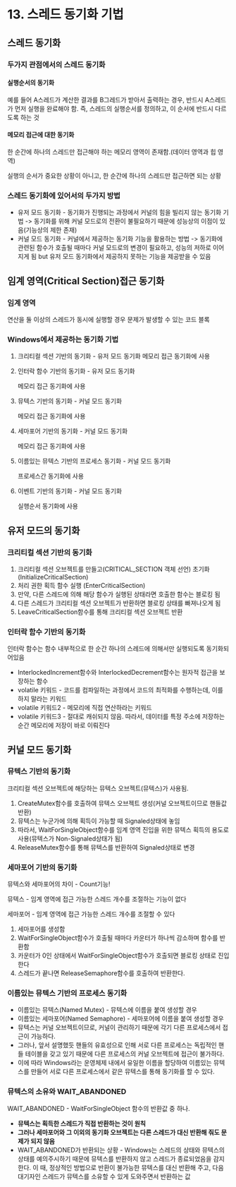 # 13. 스레드 동기화 기법

## 스레드 동기화

### 두가지 관점에서의 스레드 동기화

#### 실행순서의 동기화

예를 들어 A스레드가 계산한 결과를 B그레드가 받아서 출력하는 경우, 반드시 A스레드가 먼저 실행을 완료해야 함. 즉, 스레드의 실행순서를 정의하고, 이 순서에 반드시 다르도록 하는 것

####  메모리 접근에 대한 동기화

한 순간에 하나의 스레드만 접근해야 하는 메모리 영역이 존재함.(데이터 영역과 힙 영역)

실행의 순서가 중요한 상황이 아니고, 한 순간에 하나의 스레드만 접근하면 되는 상황



### 스레드 동기화에 있어서의 두가지 방법

- 유저 모드 동기화 - 동기화가 진행되는 과정에서 커널의 힘을 빌리지 않는 동기화 기법 -> 동기화를 위해 커널 모드로의 전환이 불필요하기 때문에 성능상의 이점이 있음(기능상의 제한 존재)
- 커널 모드 동기화 - 커널에서 제공하는 동기화 기능을 활용하는 방법 -> 동기화에 관련된 함수가 호출될 때마다 커널 모드로의 변경이 필요하고, 성능의 저하로 이어지게 됨 but 유저 모드 동기화에서 제공하지 못하는 기능을 제공받을 수 있음



## 임계 영역(Critical Section)접근 동기화

### 임계 영역

연산을 둘 이상의 스레드가 동시에 실행할 경우 문제가 발생할 수 있는 코드 블록

### Windows에서 제공하는 동기화 기법

1. 크리티컬 섹션 기반의 동기화 - 유저 모드 동기화
   메모리 접근 동기화에 사용

2. 인터락 함수 기반의 동기화 - 유저 모드 동기화

   메모리 접근 동기화에 사용

3. 뮤텍스 기반의 동기화 - 커널 모드 동기화

   메모리 접근 동기화에 사용

4. 세마포어 기반의 동기화 - 커널 모드 동기화

   메모리 접근 동기화에 사용

5. 이름있는 뮤텍스 기반의 프로세스 동기화 - 커널 모드 동기화

   프로세스간 동기화에 사용

6. 이벤트 기반의 동기화 - 커널 모드 동기화

   실행순서 동기화에 사용



## 유저 모드의 동기화

### 크리티컬 섹션 기반의 동기화

1. 크리티컬 섹션 오브젝트를 만들고(CRITICAL_SECTION 객체 선언) 초기화(InitializeCriticalSection)
2. 처리 권한 획득 함수 실행 (EnterCriticalSection)
3. 만약, 다른 스레드에 의해 해당 함수가 실행된 상태라면 호출한 함수는 블로킹 됨
4. 다른 스레드가 크리티컬 섹션 오브젝트가 반환하면 블로킹 상태를 빠져나오게 됨
5. LeaveCriticalSection함수를 통해 크리티컬 섹션 오브젝트 반환

### 인터락 함수 기반의 동기화

인터락 함수는 함수 내부적으로 한 순간 하나의 스레드에 의해서만 실행되도록 동기화되어있음

- InterlockedIncrement함수와 InterlockedDecrement함수는 원자적 접근을 보장하는 함수
- volatile 키워드 - 코드를 컴파일하는 과정에서 코드의 최적화를 수행하는데, 이를 하지 말라는 키워드
- volatile 키워드2 - 메모리에 직접 연산하라는 키워드
- volatile 키워드3 - 절대로 캐쉬되지 않음. 따라서, 데이터를 특정 주소에 저장하는 순간 메모리에 저장이 바로 이뤄진다



## 커널 모드 동기화

### 뮤텍스 기반의 동기화

크리티컬 섹션 오브젝트에 해당하는 뮤텍스 오브젝트(뮤텍스)가 사용됨.

1. CreateMutex함수를 호출하여 뮤텍스 오브젝트 생성(커널 오브젝트이므로 핸들값 반환)
2. 뮤텍스는 누군가에 의해 획득이 가능할 때 Signaled상태에 놓임
3. 따라서, WaitForSingleObject함수를 임계 영역 진입을 위한 뮤텍스 획득의 용도로 사용(뮤텍스가 Non-Signaled상태가 됨)
4. ReleaseMutex함수를 통해 뮤텍스를 반환하여 Signaled상태로 변경

### 세마포어 기반의 동기화

뮤텍스와 세마포어의 차이 - Count기능!

뮤텍스 - 임계 영역에 접근 가능한 스레드 개수를 조절하는 기능이 없다

세마포어 - 임계 영역에 접근 가능한 스레드 개수를 조절할 수 있다

1. 세마포어를 생성함
2. WaitForSingleObject함수가 호출될 때마다 카운터가 하나씩 감소하며 함수를 반환함
3. 카운터가 0인 상태에서 WaitForSingleObject함수가 호출되면 블로킹 상태로 진입한다
4. 스레드가 끝나면 ReleaseSemaphore함수를 호출하여 반환한다.

### 이름있는 뮤텍스 기반의 프로세스 동기화

- 이름있는 뮤텍스(Named Mutex) - 뮤텍스에 이름을 붙여 생성할 경우
- 이름있는 세마포어(Named Semaphore) - 세마포어에 이름을 붙여 생성할 경우
- 뮤텍스는 커널 오브젝트이므로, 커널이 관리하기 때문에 각기 다른 프로세스에서 접근이 가능하다.
- 그러나, 앞서 설명했듯 핸들의 유효성으로 인해 서로 다른 프로세스는 독립적인 핸들 테이블을 갖고 있기 때문에 다른 프로세스의 커널 오브젝트에 접근이 불가하다.
- 이에 따라 Windows라는 운영체제 내에서 유일한 이름을 할당하여 이름있는 뮤텍스를 만들어 서로 다른 프로세스에서 같은 뮤텍스를 통해 동기화를 할 수 있다.

### 뮤텍스의 소유와 WAIT_ABANDONED

WAIT_ABANDONED - WaitForSingleObject 함수의 반환값 중 하나.

- **뮤텍스는 획득한 스레드가 직접 반환하는 것이 원칙**
- **그러나 세마포어와 그 이외의 동기화 오브젝트는 다른 스레드가 대신 반환해 줘도 문제가 되지 않음**
- WAIT_ABANDONED가 반환되는 상황 - Windows는 스레드의 상태와 뮤텍스의 상태를 예의주시하기 때문에 뮤텍스를 반환하지 않고 스레드가 종료되었음을 감지한다. 이 때, 정상적인 방법으로 반환이 불가능한 뮤텍스를 대신 반환해 주고, 다음 대기자인 스레드가 뮤텍스를 소유할 수 있게 도와주면서 반환하는 값

